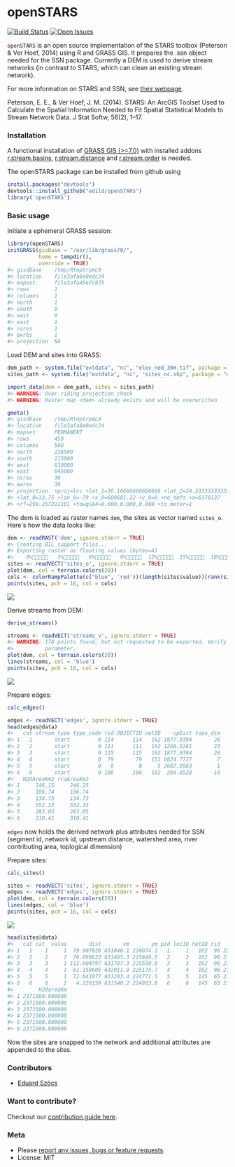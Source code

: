 openSTARS
=============



[![Build Status](https://travis-ci.org/ropensci/webchem.png)](https://travis-ci.org/edild/openSTARS)
[![Open Issues](https://img.shields.io/github/issues/edild/openSTARS.svg)](https://github.com/edild/openSTARS/issues)

`openSTARS` is an open source implementation of the STARS toolbox (Peterson & Ver Hoef, 2014) using R and GRASS GIS.
It prepares the .ssn object needed for the SSN package.
Currently a DEM is used to derive stream networks (in contrast to STARS, which can clean an existing stream network).

For more information on STARS and SSN, see [their webpage](http://www.fs.fed.us/rm/boise/AWAE/projects/SpatialStreamNetworks.shtml).

Peterson, E. E., & Ver Hoef, J. M. (2014). STARS: An ArcGIS Toolset Used to Calculate the Spatial Information Needed to Fit Spatial Statistical Models to Stream Network Data. J Stat Softw, 56(2), 1–17.


### Installation
A functional installation of [GRASS GIS (>=7.0)](https://grass.osgeo.org/#) with installed addons [r.stream.basins](https://grass.osgeo.org/grass70/manuals/addons/r.stream.basins.html), [r.stream.distance](https://grass.osgeo.org/grass70/manuals/addons/r.stream.distance.html) and [r.stream.order](https://grass.osgeo.org/grass70/manuals/addons/r.stream.order.html) is needed.

The openSTARS package can be installed from github using


```r
install.packages("devtools")
devtools::install_github("edild/openSTARS")
library('openSTARS')
```


### Basic usage

Initiate a ephemeral GRASS session:

```r
library(openSTARS)
initGRASS(gisBase = "/usr/lib/grass70/",
          home = tempdir(),
          override = TRUE)
#> gisdbase    /tmp/RtmptrpmL9 
#> location    file3afa6e0edc24 
#> mapset      file3afa45e7c875 
#> rows        1 
#> columns     1 
#> north       1 
#> south       0 
#> west        0 
#> east        1 
#> nsres       1 
#> ewres       1 
#> projection  NA
```

Load DEM and sites into GRASS:


```r
dem_path <- system.file("extdata", "nc", "elev_ned_30m.tif", package = "openSTARS")
sites_path <- system.file("extdata", "nc", "sites_nc.shp", package = "openSTARS")

import_data(dem = dem_path, sites = sites_path)
#> WARNING: Over-riding projection check
#> WARNING: Raster map <dem> already exists and will be overwritten

gmeta()
#> gisdbase    /tmp/RtmptrpmL9 
#> location    file3afa6e0edc24 
#> mapset      PERMANENT 
#> rows        450 
#> columns     500 
#> north       228500 
#> south       215000 
#> west        630000 
#> east        645000 
#> nsres       30 
#> ewres       30 
#> projection  +proj=lcc +lat_1=36.16666666666666 +lat_2=34.33333333333334
#> +lat_0=33.75 +lon_0=-79 +x_0=609601.22 +y_0=0 +no_defs +a=6378137
#> +rf=298.257222101 +towgs84=0.000,0.000,0.000 +to_meter=1
```

The dem is loaded as raster names `dem`, the sites as vector named `sites_o`.
Here's how the data looks like:


```r
dem <- readRAST('dem', ignore.stderr = TRUE)
#> Creating BIL support files...
#> Exporting raster as floating values (bytes=4)
#>    0%   3%   6%   9%  12%  15%  18%  21%  24%  27%  30%  33%  36%  39%  42%  45%  48%  51%  54%  57%  60%  63%  66%  69%  72%  75%  78%  81%  84%  87%  90%  93%  96%  99% 100%
sites <- readVECT('sites_o', ignore.stderr = TRUE)
plot(dem, col = terrain.colors(20))
cols <- colorRampPalette(c("blue", 'red'))(length(sites$value))[rank(sites$value)]
points(sites, pch = 16, col = cols)
```

![](README_files/figure-html/plot_data1-1.png)<!-- -->

Derive streams from DEM:

```r
derive_streams()
```


```r
streams <- readVECT('streams_v', ignore.stderr = TRUE)
#> WARNING: 178 points found, but not requested to be exported. Verify 'type'
#>          parameter.
plot(dem, col = terrain.colors(20))
lines(streams, col = 'blue')
points(sites, pch = 16, col = cols)
```

![](README_files/figure-html/derive_streams2-1.png)<!-- -->

Prepare edges:


```r
calc_edges()
```


```r
edges <- readVECT('edges', ignore.stderr = TRUE)
head(edges@data)
#>   cat stream_type type_code rid OBJECTID netID    upDist topo_dim
#> 1   1       start         0 114      114   162 1877.9394       26
#> 2   2       start         0 111      111   162 1268.5281       23
#> 3   3       start         0 115      115   162 1877.9394       26
#> 4   4       start         0  79       79   151 6824.7727        7
#> 5   5       start         0   8        8     5 2687.0563        1
#> 6   6       start         0 106      106   162  204.8528       18
#>   H2OAreaKm2 rcaAreaKm2
#> 1     246.15     246.15
#> 2     106.74     106.74
#> 3     134.73     134.73
#> 4     552.33     552.33
#> 5     283.05     283.05
#> 6     310.41     310.41
```

`edges` now holds the derived network plus attributes needed for SSN (segment id, network id, upstream distance, watershed area, river contributing area, toplogical dimension)


Prepare sites:


```r
calc_sites()
```


```r
sites <- readVECT('sites', ignore.stderr = TRUE)
edges <- readVECT('edges', ignore.stderr = TRUE)
plot(dem, col = terrain.colors(20))
lines(edges, col = 'blue')
points(sites, pch = 16, col = cols)
```

![](README_files/figure-html/sites-1.png)<!-- -->

```r
head(sites@data)
#>   cat cat_ value       dist       xm       ym pid locID netID rid   upDist
#> 1   1    1     1  79.907826 631046.1 226074.1   1     1   162  96 22387.92
#> 2   2    2     2  76.098623 631495.3 225849.5   2     2   162  96 21880.94
#> 3   3    3     1 112.904797 631787.3 225580.0   3     3   162  96 21511.53
#> 4   4    4     1  61.158605 632011.9 225175.7   4     4   162  96 21064.54
#> 5   5    5     1  72.041077 631203.4 224771.5   5     5   145  65 21721.53
#> 6   6    6     2   4.226159 631540.2 224883.8   6     6   145  65 21256.97
#>        H20areaKm
#> 1 2371500.000000
#> 2 2371500.000000
#> 3 2371500.000000
#> 4 2371500.000000
#> 5 2371500.000000
#> 6 2371500.000000
```

Now the sites are snapped to the network and additional attributes are appended to the sites.





### Contributors

+ [Eduard Szöcs](https://github.com/EDiLD)

### Want to contribute?

Checkout our [contribution guide here](https://github.com/edild/openSTARS/blob/master/CONTRIBUTING.md).

### Meta

* Please [report any issues, bugs or feature requests](https://github.com/edild/openSTARS/issues).
* License: MIT
